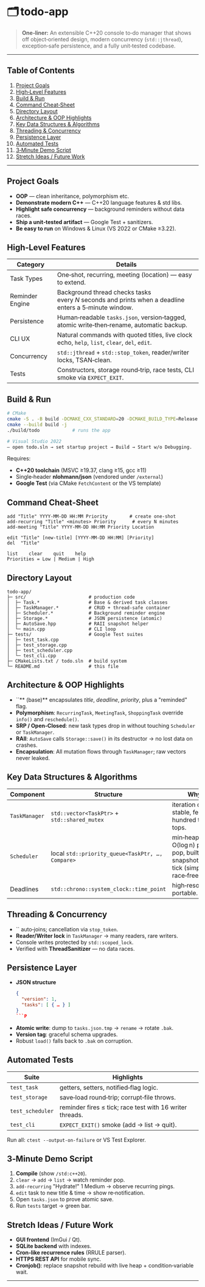# 🗂️ todo‑app

> **One‑liner:** An extensible C++20 console to‑do manager that shows off object‑oriented design, modern concurrency (`std::jthread`), exception‑safe persistence, and a fully unit‑tested codebase.

---

## Table of Contents

1. [Project Goals](#project-goals)
2. [High‑Level Features](#high-level-features)
3. [Build & Run](#build--run)
4. [Command Cheat‑Sheet](#command-cheat-sheet)
5. [Directory Layout](#directory-layout)
6. [Architecture & OOP Highlights](#architecture--oop-highlights)
7. [Key Data Structures & Algorithms](#key-data-structures--algorithms)
8. [Threading & Concurrency](#threading--concurrency)
9. [Persistence Layer](#persistence-layer)
10. [Automated Tests](#automated-tests)
11. [3‑Minute Demo Script](#3-minute-demo-script)
12. [Stretch Ideas / Future Work](#stretch-ideas--future-work)

---

## Project Goals

- **OOP** — clean inheritance, polymorphism etc.
- **Demonstrate modern C++** — C++20 language features & std libs.
- **Highlight safe concurrency** — background reminders without data races.
- **Ship a unit‑tested artifact** — Google Test + sanitizers.
- **Be easy to run** on Windows & Linux (VS 2022 or CMake ≥3.22).

## High‑Level Features

| Category        | Details                                                                                               |
| --------------- | ----------------------------------------------------------------------------------------------------- |
| Task Types      | One‑shot, recurring, meeting (location) — easy to extend.                                             |
| Reminder Engine | Background thread checks tasks every *N* seconds and prints when a deadline enters a 5‑minute window. |
| Persistence     | Human‑readable `tasks.json`, version‑tagged, atomic write‑then‑rename, automatic backup.              |
| CLI UX          | Natural commands with quoted titles, live clock echo, `help`, `list`, `clear`, `del`, `edit`.         |
| Concurrency     | `std::jthread` + `std::stop_token`, reader/writer locks, TSAN‑clean.                                  |
| Tests           | Constructors, storage round‑trip, race tests, CLI smoke via `EXPECT_EXIT`.                            |

## Build & Run

```bash
# CMake
cmake -S . -B build -DCMAKE_CXX_STANDARD=20 -DCMAKE_BUILD_TYPE=Release
cmake --build build -j
./build/todo            # runs the app

# Visual Studio 2022
– open todo.sln → set startup project → Build → Start w/o Debugging.
```

Requires:

- **C++20 toolchain** (MSVC ≥19.37, clang ≥15, gcc ≥11)
- Single‑header **nlohmann/json** (vendored under `/external`)
- **Google Test** (via CMake `FetchContent` or the VS template)

## Command Cheat‑Sheet

```text
add "Title" YYYY‑MM‑DD HH:MM Priority        # create one‑shot
add-recurring "Title" <minutes> Priority      # every N minutes
add-meeting "Title" YYYY‑MM‑DD HH:MM Priority Location

edit "Title" [new‑title] [YYYY‑MM‑DD HH:MM] [Priority]
del  "Title"

list    clear    quit    help
Priorities = Low | Medium | High
```

## Directory Layout

```
todo-app/
├─ src/                       # production code
│  ├─ Task.*                  # Base & derived task classes
│  ├─ TaskManager.*           # CRUD + thread‑safe container
│  ├─ Scheduler.*             # Background reminder engine
│  ├─ Storage.*               # JSON persistence (atomic)
│  ├─ AutoSave.hpp            # RAII snapshot helper
│  └─ main.cpp                # CLI loop
├─ tests/                     # Google Test suites
│  ├─ test_task.cpp
│  ├─ test_storage.cpp
│  ├─ test_scheduler.cpp
│  └─ test_cli.cpp
├─ CMakeLists.txt / todo.sln  # build system
└─ README.md                  # this file
```

## Architecture & OOP Highlights

- ``** (base)** encapsulates *title*, *deadline*, *priority*, plus a "reminded" flag.
- **Polymorphism**: `RecurringTask`, `MeetingTask`, `ShoppingTask` override `info()` and `reschedule()`.
- **SRP / Open‑Closed**: new task types drop in without touching `Scheduler` or `TaskManager`.
- **RAII**: `AutoSave` calls `Storage::save()` in its destructor → no lost data on crashes.
- **Encapsulation**: All mutation flows through `TaskManager`; raw vectors never leaked.

## Key Data Structures & Algorithms

| Component     | Structure                                        | Why                                                                       |
| ------------- | ------------------------------------------------ | ------------------------------------------------------------------------- |
| `TaskManager` | `std::vector<TaskPtr>` + `std::shared_mutex`     | iteration order stable, few hundred tasks tops.                           |
| `Scheduler`   | local `std::priority_queue<TaskPtr, …, Compare>` | min‑heap O(log n) per pop, built snapshot each tick (simple & race‑free). |
| Deadlines     | `std::chrono::system_clock::time_point`          | high‑resolution, portable.                                                |

## Threading & Concurrency

- `` auto‑joins; cancellation via `stop_token`.
- **Reader/Writer lock** in `TaskManager` → many readers, rare writers.
- Console writes protected by `std::scoped_lock`.
- Verified with **ThreadSanitizer** — no data races.

## Persistence Layer

- **JSON structure**
  ```json
  {
    "version": 1,
    "tasks": [ { … } ]
  }
  ```P
- **Atomic write**: dump to `tasks.json.tmp` → `rename` → rotate `.bak`.
- **Version tag**: graceful schema upgrades.
- Robust `load()` falls back to `.bak` on corruption.

## Automated Tests

| Suite            | Highlights                                               |
| ---------------- | -------------------------------------------------------- |
| `test_task`      | getters, setters, notified‑flag logic.                   |
| `test_storage`   | save‑load round‑trip; corrupt‑file throws.               |
| `test_scheduler` | reminder fires ≤ tick; race test with 16 writer threads. |
| `test_cli`       | `EXPECT_EXIT()` smoke (add → list → quit).               |

Run all: `ctest --output-on-failure` or VS Test Explorer.

## 3‑Minute Demo Script

1. **Compile** (show `/std:c++20`).
2. `clear` → `add` → `list` → watch reminder pop.
3. `add-recurring` "Hydrate!" 1 Medium → observe recurring pings.
4. `edit` task to new title & time → show re‑notification.
5. Open `tasks.json` to prove atomic save.
6. Run `tests` target → green bar.

## Stretch Ideas / Future Work

- **GUI frontend** (ImGui / Qt).
- **SQLite backend** with indexes.
- **Cron‑like recurrence rules** (RRULE parser).
- **HTTPS REST API** for mobile sync.
- **Cronjob()**: replace snapshot rebuild with live heap + condition‑variable wait.

---

